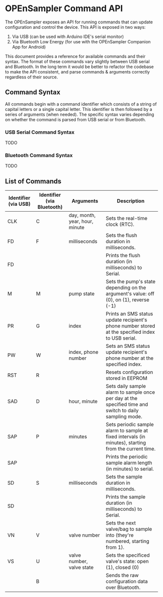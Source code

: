 # OPEnSampler Command API

The OPEnSampler exposes an API for running commands that can update
configuration and control the device. This API is exposed in two ways:

1. Via USB (can be used with Arduino IDE's serial monitor)
2. Via Bluetooth Low Energy (for use with the OPEnSampler Companion App for
   Android)

This document provides a reference for available commands and their syntax.
The format of these commands vary slightly between USB serial and Bluetooth. In
the long term it would be better to refactor the codebase to make the API
consistent, and parse commands & arguments correctly regardless of their source.

## Command Syntax

All commands begin with a command identifier which consists of a string of
capital letters or a single capital letter. This identifier is then followed by
a series of arguments (when needed). The specific syntax varies depending on
whether the command is parsed from USB serial or from Bluetooth.

### USB Serial Command Syntax
TODO

### Bluetooth Command Syntax
TODO

## List of Commands

 | Identifier (via USB) | Identifier (via Bluetooth) | Arguments                      | Description
 | -------------------- | -------------------------- | ------------------------------ | -----------
 | CLK                  | C                          | day, month, year, hour, minute | Sets the real-time clock (RTC).
 | FD                   | F                          | milliseconds                   | Sets the flush duration in milliseconds.
 | FD                   |                            |                                | Prints the flush duration (in milliseconds) to Serial.
 | M                    | M                          | pump state                     | Sets the pump's state depending on the argument's value: off (0), on (1), reverse (-1)
 | PR                   | G                          | index                          | Prints an SMS status update recipient's phone number stored at the specified index to USB serial.
 | PW                   | W                          | index, phone number            | Sets an SMS status update recipient's phone number at the specified index.
 | RST                  | R                          |                                | Resets configuration stored in EEPROM
 | SAD                  | D                          | hour, minute                   | Sets daily sample alarm to sample once per day at the specified time and switch to daily sampling mode.
 | SAP                  | P                          | minutes                        | Sets periodic sample alarm to sample at fixed intervals (in minutes), starting from the current time.
 | SAP                  |                            |                                | Prints the periodic sample alarm length (in minutes) to serial.
 | SD                   | S                          | milliseconds                   | Sets the sample duration in milliseconds.
 | SD                   |                            |                                | Prints the sample duration (in milliseconds) to Serial.
 | VN                   | V                          | valve number                   | Sets the next valve/bag to sample into (they're numbered, starting from 1).
 | VS                   | U                          | valve number, valve state      | Sets the specificed valve's state: open (1), closed (0)
 |                      | B                          |                                | Sends the raw configuration data over Bluetooth.

